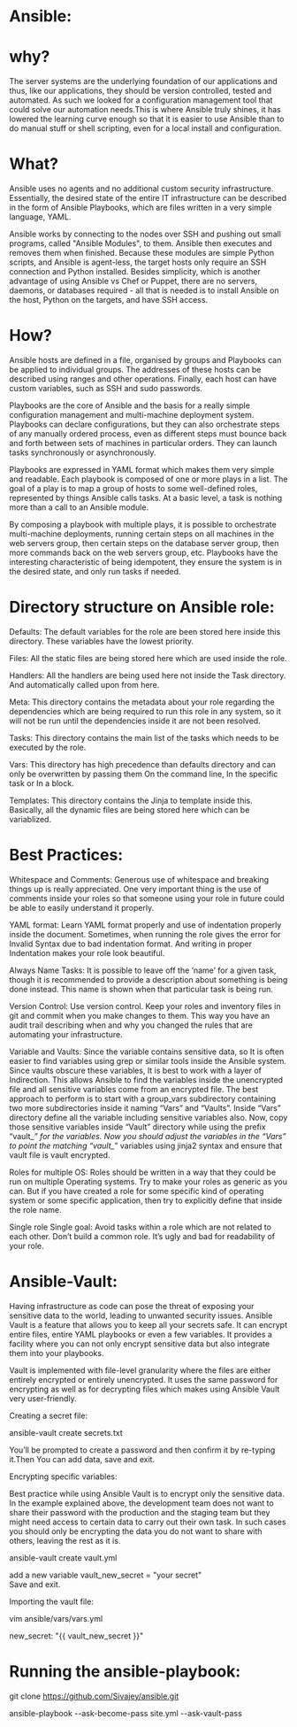 # Ansible:

# why?

The server systems are the underlying foundation of our applications and thus, like our applications, they should be version controlled, tested and automated. As such we looked for a configuration management tool that could solve our automation needs.This is where Ansible truly shines, it has lowered the learning curve enough so that it is easier to use Ansible than to do manual stuff or shell scripting, even for a local install and configuration.


# What?

Ansible uses no agents and no additional custom security infrastructure. Essentially, the desired state of the entire IT infrastructure can be described in the form of Ansible Playbooks, which are files written in a very simple language, YAML.

Ansible works by connecting to the nodes over SSH and pushing out small programs, called "Ansible Modules", to them. Ansible then executes and removes them when finished. Because these modules are simple Python scripts, and Ansible is agent-less, the target hosts only require an SSH connection and Python installed. Besides simplicity, which is another advantage of using Ansible vs Chef or Puppet, there are no servers, daemons, or databases required - all that is needed is to install Ansible on the host, Python on the targets, and have SSH access.

# How?

Ansible hosts are defined in a file, organised by groups and Playbooks can be applied to individual groups. The addresses of these hosts can be described using ranges and other operations. Finally, each host can have custom variables, such as SSH and sudo passwords.

Playbooks are the core of Ansible and the basis for a really simple configuration management and multi-machine deployment system. Playbooks can declare configurations, but they can also orchestrate steps of any manually ordered process, even as different steps must bounce back and forth between sets of machines in particular orders. They can launch tasks synchronously or asynchronously.

Playbooks are expressed in YAML format which makes them very simple and readable. Each playbook is composed of one or more plays in a list. The goal of a play is to map a group of hosts to some well-defined roles, represented by things Ansible calls tasks. At a basic level, a task is nothing more than a call to an Ansible module.

By composing a playbook with multiple plays, it is possible to orchestrate multi-machine deployments, running certain steps on all machines in the web servers group, then certain steps on the database server group, then more commands back on the web servers group, etc. 
Playbooks have the interesting characteristic of being idempotent, they ensure the system is in the desired state, and only run tasks if needed.


# Directory structure on Ansible role:

Defaults: The default variables for the role are been stored here inside this directory. These variables have the lowest priority.

Files: All the static files are being stored here which are used inside the role. 

Handlers: All the handlers are being used here not inside the Task directory. And automatically called upon from here.

Meta: This directory contains the metadata about your role regarding the dependencies which are being required to run this role in any system, so it will not be run until the dependencies inside it are not been resolved.

Tasks: This directory contains the main list of the tasks which needs to be executed by the role.

Vars: This directory has high precedence than defaults directory and can only be overwritten by passing them On the command line, In the specific task or In a block.

Templates: This directory contains the Jinja to template inside this. Basically, all the dynamic files are being stored here which can be variablized.


# Best Practices:

Whitespace and Comments:
Generous use of whitespace and breaking things up is really appreciated. One very important thing is the use of comments inside your roles so that someone using your role in future could be able to easily understand it properly.

YAML format:
Learn YAML format properly and use of indentation properly inside the document. Sometimes, when running the role gives the error for Invalid Syntax due to bad indentation format. And writing in proper Indentation makes your role look beautiful.

Always Name Tasks:
It is possible to leave off the ‘name’ for a given task, though it is recommended to provide a description about something is being done instead. This name is shown when that particular task is being run.

Version Control:
Use version control. Keep your roles and inventory files in git and commit when you make changes to them. This way you have an audit trail describing when and why you changed the rules that are automating your infrastructure. 

Variable and Vaults:
Since the variable contains sensitive data, so It is often easier to find variables using grep or similar tools inside the Ansible system. Since vaults obscure these variables, It is best to work with a layer of Indirection. This allows Ansible to find the variables inside the unencrypted file and all sensitive variables come from an encrypted file.
The best approach to perform is to start with a group_vars subdirectory containing two more subdirectories inside it naming “Vars” and “Vaults”. Inside “Vars”  directory define all the variable including sensitive variables also. Now, copy those sensitive variables inside “Vault” directory while using the prefix “vault_*” for the variables. Now you should adjust the variables in the “Vars” to point the matching “vault_*” variables using jinja2 syntax and ensure that vault file is vault encrypted.

Roles for multiple OS:
Roles should be written in a way that they could be run on multiple Operating systems. Try to make your roles as generic as you can. But if you have created a role for some specific kind of operating system or some specific application, then try to explicitly define that inside the role name.

Single role Single goal:
Avoid tasks within a role which are not related to each other. Don’t build a common role. It’s ugly and bad for readability of your role.


# Ansible-Vault:

Having infrastructure as code can pose the threat of exposing your sensitive data to the world, leading to unwanted security issues. Ansible Vault is a feature that allows you to keep all your secrets safe. It can encrypt entire files, entire YAML playbooks or even a few variables. It provides a facility where you can not only encrypt sensitive data but also integrate them into your playbooks.

Vault is implemented with file-level granularity where the files are either entirely encrypted or entirely unencrypted. It uses the same password for encrypting as well as for decrypting files which makes using Ansible Vault very user-friendly.

Creating a secret file:

ansible-vault create secrets.txt

You’ll be prompted to create a password and then confirm it by re-typing it.Then You can add data, save and exit. 

Encrypting specific variables: 

Best practice while using Ansible Vault is to encrypt only the sensitive data. In the example explained above, the development team does not want to share their password with the production and the staging team but they might need access to certain data to carry out their own task. In such cases you should only be encrypting the data you do not want to share with others, leaving the rest as it is. 

ansible-vault create vault.yml

add a new variable vault_new_secret = "your secret"  
Save and exit.

Importing the vault file:

vim ansible/vars/vars.yml

new_secret: "{{ vault_new_secret }}"


# Running the  ansible-playbook:

git clone https://github.com/Sivajey/ansible.git

ansible-playbook --ask-become-pass site.yml --ask-vault-pass 


